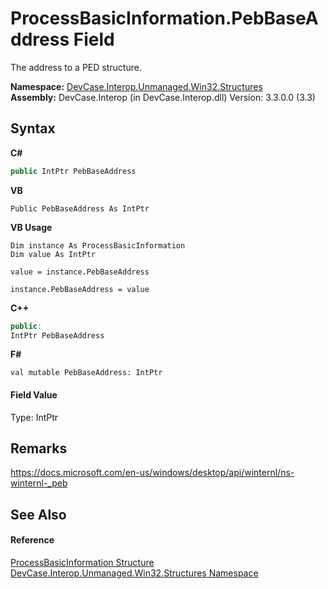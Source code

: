 # ProcessBasicInformation.PebBaseAddress Field
 

The address to a PED structure.

**Namespace:**&nbsp;<a href="N_DevCase_Interop_Unmanaged_Win32_Structures">DevCase.Interop.Unmanaged.Win32.Structures</a><br />**Assembly:**&nbsp;DevCase.Interop (in DevCase.Interop.dll) Version: 3.3.0.0 (3.3)

## Syntax

**C#**<br />
``` C#
public IntPtr PebBaseAddress
```

**VB**<br />
``` VB
Public PebBaseAddress As IntPtr
```

**VB Usage**<br />
``` VB Usage
Dim instance As ProcessBasicInformation
Dim value As IntPtr

value = instance.PebBaseAddress

instance.PebBaseAddress = value
```

**C++**<br />
``` C++
public:
IntPtr PebBaseAddress
```

**F#**<br />
``` F#
val mutable PebBaseAddress: IntPtr
```


#### Field Value
Type: IntPtr

## Remarks
<a href="https://docs.microsoft.com/en-us/windows/desktop/api/winternl/ns-winternl-_peb" target="_blank">https://docs.microsoft.com/en-us/windows/desktop/api/winternl/ns-winternl-_peb</a>

## See Also


#### Reference
<a href="T_DevCase_Interop_Unmanaged_Win32_Structures_ProcessBasicInformation">ProcessBasicInformation Structure</a><br /><a href="N_DevCase_Interop_Unmanaged_Win32_Structures">DevCase.Interop.Unmanaged.Win32.Structures Namespace</a><br />